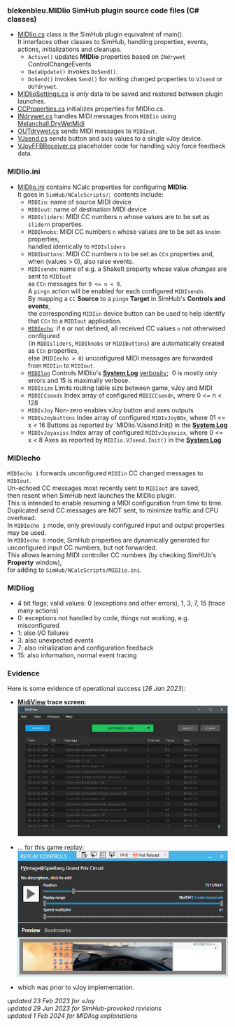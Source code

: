 ### blekenbleu.MIDIio SimHub plugin source code files (C# classes)
- [MIDIio.cs](../MIDIio.cs) class is the SimHub plugin equivalent of main().   
  It interfaces other classes to SimHub, handling properties, events, actions, initializations and cleanups.  
  - `Active()` updates **MIDIio** properties based on `INdrywet` ControlChangeEvents  
  - `DataUpdate()` invokes `DoSend()`.
  - `DoSend()` invokes `Send()` for writing changed properties to `VJsend` or `OUTdrywet`.   
- [MIDIioSettings.cs](../MIDIioSettings.cs) is *only* data to be saved and restored between plugin launches.  
- [CCProperties.cs](../CCProperties.cs) initializes properties for MIDIio.cs.  
- [INdrywet.cs](../INdrywet.cs) handles MIDI messages from `MIDIin`
  using [Melanchall.DryWetMidi](https://github.com/melanchall/drywetmidi)  
- [OUTdrywet.cs](../OUTdrywet.cs) sends MIDI messages to `MIDIout`.  
- [VJsend.cs](../VJsend.cs) sends button and axis values to a single vJoy device.
- [VJoyFFBReceiver.cs](../VJoyFFBReceiver.cs) placeholder code for handling vJoy force feedback data.

### MIDIio.ini
- [MIDIio.ini](../NCalcScripts/MIDIio.ini) contains NCalc properties for configuring **MIDIio**.  
  It goes in `SimHub/NCalcScripts/`;&nbsp;  contents include:
  - `MIDIin`:        name of source MIDI device
  - `MIDIout`:       name of destination MIDI device
  - `MIDIsliders`:   MIDI CC numbers `n` whose values are to be set as `slidern` properties.  
  - `MIDIknobs`:     MIDI CC numbers `n` whose values are to be set as `knobn` properties,  
                     handled identically to `MIDIsliders`  
  - `MIDIbuttons`:   MIDI CC numbers `n` to be set as `CCn` properties and, when (values > 0), also raise events.  
  - `MIDIsendn`:     name of e.g. a ShakeIt property whose value *changes* are sent to `MIDIout`  
                      as `CCn` messages for `0 <= n < 8`.  
                     A `pingn` action will be enabled for each configured `MIDIsendn`.  
                     By mapping a `CC` **Source** to a `pingn` **Target** in SimHub's **Controls and events**,  
                     the corresponding `MIDIin` device button can be used
                     to help identify that `CCn` to a `MIDIout` application.  
  - [`MIDIecho`](#midiecho):      if `0` or not defined, all received CC values `n` not otherwised configured  
                     (in `MIDIsliders`, `MIDIknobs` or `MIDIbuttons`) are automatically created as `CCn` properties,  
                     else (`MIDIecho > 0`) unconfigured MIDI messages are forwarded from `MIDIin` to `MIDIout`.
  - [`MIDIlog`](#midilog)        Controls MIDIio's **[System Log](SimHub.txt)** [verbosity](#midilog);&nbsp; 0 is mostly only errors and 15 is maximally verbose.  
  - `MIDIsize`	     Limits routing table size between game, vJoy and MIDI
  - `MIDICCsends`    Index array of configured `MIDICCsendn`, where 0 <= n < 128
  - `MIDIvJoy`       Non-zero enables vJoy button and axes outputs		
  - `MIDIvJoybuttons` Index array of configured `MIDIvJoyB0x`, where 01 <= x < 16 Buttons
                     as reported by `MIDIio.VJsend.Init() in the **[System Log](SimHub.txt)**
  - `MIDIvJoyaxiss`   Index array of configured `MIDIvJoyaxisx`, where 0 <= x < 8 Axes
                     as reported by `MIDIio.VJsend.Init()` in the **[System Log](SimHub.txt)**  

### MIDIecho
`MIDIecho 1` forwards unconfigured `MIDIin` CC changed messages to `MIDIout`.  
Un-echoed CC messages most recently sent to `MIDIout` are saved,  
then resent when SimHub next launches the MIDIio plugin.  
This is intended to enable resuming a MIDI configuration from time to time.  
Duplicated send CC messages are NOT sent, to minimize traffic and CPU overhead.  
In `MIDIecho 1` mode, only previously configured input and output properties may be used.  
In `MIDIecho 0` mode, SimHub properties are dynamically generated for unconfigured input CC numbers, but not forwarded.  
This allows learning MIDI controller CC numbers (by checking SimHUb's **Property** window),  
for adding to `SimHub/NCalcScripts/MIDIio.ini`.  

### MIDIlog
- 4 bit flags; valid values: 0 (exceptions and other errors), 1, 3, 7, 15 (trace many actions)
- 0: exceptions not handled by code, things not working, e.g. misconfigured
- 1: also I/O failures
- 3: also unexpected events
- 7: also initialization and configuration feedback
- 15: also information, normal event tracing

### Evidence
Here is some evidence of operational success (*26 Jan 2023*):  
- **[MidiView](https://hautetechnique.com/midi/midiview/) trace screen**:  
![](MidiView.png)  

- ... for this game replay:  
![](replay.png)  

- which was prior to vJoy implementation.  

 *updated 23 Feb 2023 for vJoy*  
 *updated 29 Jun 2023 for SimHub-provoked revisions*  
 *updated 1 Feb 2024 for MIDIlog explanations*
